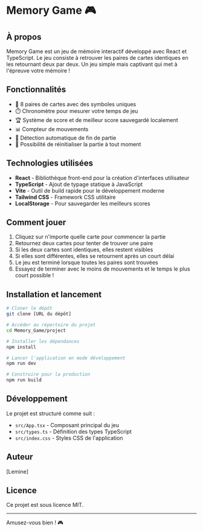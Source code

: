 # Memory Game 🎮

## À propos
Memory Game est un jeu de mémoire interactif développé avec React et TypeScript. Le jeu consiste à retrouver les paires de cartes identiques en les retournant deux par deux. Un jeu simple mais captivant qui met à l'épreuve votre mémoire !

## Fonctionnalités

- 🎲 8 paires de cartes avec des symboles uniques
- ⏱️ Chronomètre pour mesurer votre temps de jeu
- 🏆 Système de score et de meilleur score sauvegardé localement
- 📊 Compteur de mouvements
- 🎯 Détection automatique de fin de partie
- 🔄 Possibilité de réinitialiser la partie à tout moment

## Technologies utilisées

- **React** - Bibliothèque front-end pour la création d'interfaces utilisateur
- **TypeScript** - Ajout de typage statique à JavaScript
- **Vite** - Outil de build rapide pour le développement moderne
- **Tailwind CSS** - Framework CSS utilitaire
- **LocalStorage** - Pour sauvegarder les meilleurs scores

## Comment jouer

1. Cliquez sur n'importe quelle carte pour commencer la partie
2. Retournez deux cartes pour tenter de trouver une paire
3. Si les deux cartes sont identiques, elles restent visibles
4. Si elles sont différentes, elles se retournent après un court délai
5. Le jeu est terminé lorsque toutes les paires sont trouvées
6. Essayez de terminer avec le moins de mouvements et le temps le plus court possible !

## Installation et lancement

```bash
# Cloner le dépôt
git clone [URL du dépôt]

# Accéder au répertoire du projet
cd Memory_Game/project

# Installer les dépendances
npm install

# Lancer l'application en mode développement
npm run dev

# Construire pour la production
npm run build
```

## Développement

Le projet est structuré comme suit :
- `src/App.tsx` - Composant principal du jeu
- `src/types.ts` - Définition des types TypeScript
- `src/index.css` - Styles CSS de l'application

## Auteur

[Lemine]

## Licence

Ce projet est sous licence MIT.

---

Amusez-vous bien ! 🎮
